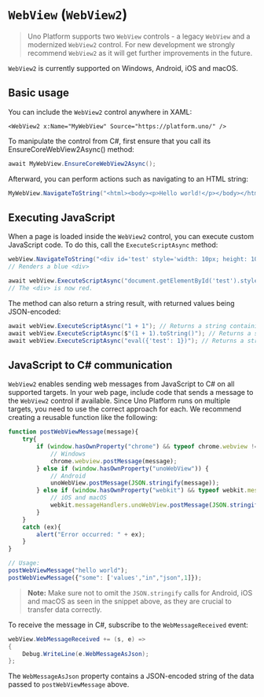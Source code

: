 # `WebView` (`WebView2`)

> Uno Platform supports two `WebView` controls - a legacy `WebView` and a modernized `WebView2` control. For new development we strongly recommend `WebView2` as it will get further improvements in the future.

`WebView2` is currently supported on Windows, Android, iOS and macOS.

## Basic usage

You can include the `WebView2` control anywhere in XAML:

```xaml
<WebView2 x:Name="MyWebView" Source="https://platform.uno/" />
```

To manipulate the control from C#, first ensure that you call its EnsureCoreWebView2Async() method:

```csharp
await MyWebView.EnsureCoreWebView2Async();
```

Afterward, you can perform actions such as navigating to an HTML string:

```csharp
MyWebView.NavigateToString("<html><body><p>Hello world!</p></body></html>");
```

## Executing JavaScript

When a page is loaded inside the `WebView2` control, you can execute custom JavaScript code. To do this, call the `ExecuteScriptAsync` method:

```csharp
webView.NavigateToString("<div id='test' style='width: 10px; height: 10px; background-color: blue;'></div>");
// Renders a blue <div>

await webView.ExecuteScriptAsync("document.getElementById('test').style.backgroundColor = 'red';");
// The <div> is now red.
```

The method can also return a string result, with returned values being JSON-encoded:

```csharp
await webView.ExecuteScriptAsync("1 + 1"); // Returns a string containing 2
await webView.ExecuteScriptAsync($"(1 + 1).toString()"); // Returns a string containing "2"
await webView.ExecuteScriptAsync("eval({'test': 1})"); // Returns a string containing {"test":1}
```

## JavaScript to C# communication

`WebView2` enables sending web messages from JavaScript to C# on all supported targets. In your web page, include code that sends a message to the `WebView2` control if available. Since Uno Platform runs on multiple targets, you need to use the correct approach for each. We recommend creating a reusable function like the following:

```javascript
function postWebViewMessage(message){
	try{
		if (window.hasOwnProperty("chrome") && typeof chrome.webview !== undefined) {
			// Windows
			chrome.webview.postMessage(message);
		} else if (window.hasOwnProperty("unoWebView")) {
			// Android
			unoWebView.postMessage(JSON.stringify(message));
		} else if (window.hasOwnProperty("webkit") && typeof webkit.messageHandlers !== undefined) {
			// iOS and macOS
			webkit.messageHandlers.unoWebView.postMessage(JSON.stringify(message));
		}
	}
	catch (ex){
		alert("Error occurred: " + ex);
	}
}

// Usage:
postWebViewMessage("hello world");
postWebViewMessage({"some": ['values',"in","json",1]});
```

> **Note:** Make sure not to omit the `JSON.stringify` calls for Android, iOS and macOS as seen in the snippet above, as they are crucial to transfer data correctly.

To receive the message in C#, subscribe to the `WebMessageReceived` event:

```csharp
webView.WebMessageReceived += (s, e) =>
{
	Debug.WriteLine(e.WebMessageAsJson);
};
```

The `WebMessageAsJson` property contains a JSON-encoded string of the data passed to `postWebViewMessage` above.